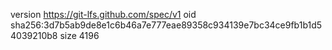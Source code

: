 version https://git-lfs.github.com/spec/v1
oid sha256:3d7b5ab9de8e1c6b46a7e777eae89358c934139e7bc34ce9fb1b1d54039210b8
size 4196
